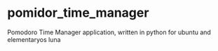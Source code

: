 pomidor_time_manager
====================

Pomodoro Time Manager application, written in python for ubuntu and elementaryos luna